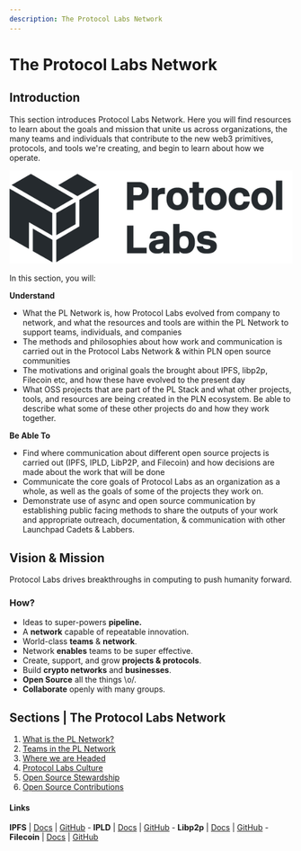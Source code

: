 ```yaml
---
description: The Protocol Labs Network
---
```


# The Protocol Labs Network

## **Introduction**

This section introduces Protocol Labs Network. Here you will find resources to learn about the goals and mission that unite us across organizations, the many teams and individuals that contribute to the new web3 primitives, protocols, and tools we're creating, and begin to learn about how we operate.

![Protocol Labs Logo](../.gitbook/assets/ARCHIV-protocol-labs-logo-horizontal-alt-black.png)

 In this section, you will:

 **Understand**
* What the PL Network is, how Protocol Labs evolved from company to network, and what the resources and tools are within the PL Network to support teams, individuals, and companies
* The methods and philosophies about how work and communication is carried out in the Protocol Labs Network & within PLN open source communities
* The motivations and original goals the brought about IPFS, libp2p, Filecoin etc, and how these have evolved to the present day
* What OSS projects that are part of the PL Stack and what other projects, tools, and resources are being created in the PLN ecosystem. Be able to describe what some of these other projects do and how they work together.


**Be Able To**
* Find where communication about different open source projects is carried out (IPFS, IPLD, LibP2P, and Filecoin) and how decisions are made about the work that will be done
* Communicate the core goals of Protocol Labs as an organization as a whole, as well as the goals of some of the projects they work on.
* Demonstrate use of async and open source communication by establishing public facing methods to share the outputs of your work and appropriate outreach, documentation, & communication with other Launchpad Cadets & Labbers.


## Vision & Mission

Protocol Labs drives breakthroughs in computing to push humanity forward.

### How?

* Ideas to super-powers **pipeline.**
* A **network** capable of repeatable innovation.
* World-class **teams** & **network**.
* Network **enables** teams to be super effective.
* Create, support, and grow **projects & protocols**.
* Build **crypto networks** and **businesses**.
* **Open Source** all the things \o/.
* **Collaborate** openly with many groups.

## Sections | The Protocol Labs Network

1. [What is the PL Network?](protocol-labs-network/what-is-pl.md)
2. [Teams in the PL Network](protocol-labs-network/teams-in-pl.md)
3. [Where we are Headed](protocol-labs-network/where-we-headed.md)
4. [Protocol Labs Culture](protocol-labs-network/pl-culture.md)
4. [Open Source Stewardship](protocol-labs-network/os-stewardship.md)
5. [Open Source Contributions](protocol-labs-network/os-contributing.md)


#### Links
  **IPFS**  |  [Docs](https://docs.ipfs.io/)  |  [GitHub](https://github.com/ipfs)     - **IPLD**  |  [Docs](https://ipld.io/docs/)  |  [GitHub](https://github.com/ipld) -  **Libp2p**  |  [Docs](https://docs.libp2p.io/)  |  [GitHub](https://github.com/libp2p)  -   **Filecoin**  |  [Docs](https://docs.filecoin.io/)  |  [GitHub](https://github.com/filecoin-project) 
